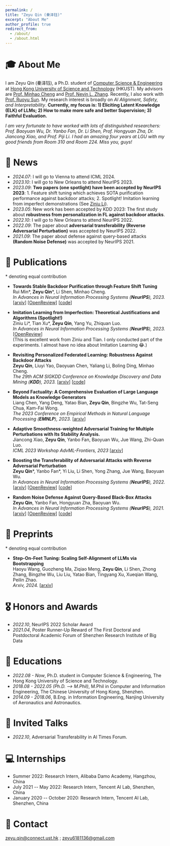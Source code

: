 ```yaml
---
permalink: /
title: "Zeyu Qin (秦泽钰)"
excerpt: "About Me"
author_profile: true
redirect_from: 
  - /about/
  - /about.html
---
```



<span class='anchor' id='about-me'></span>


# 🎓 About Me

I am Zeyu Qin (秦泽钰), a Ph.D. student of [Computer Science & Engineering](https://cse.hkust.edu.hk/) at [Hong Kong University of Science and Technology](https://hkust.edu.hk/) (HKUST). My advisors are [Prof. Minhao Cheng](https://cmhcbb.github.io/) and [Prof. Nevin L. Zhang](https://www.cse.ust.hk/faculty/lzhang/). Recently, I also work with [Prof. Ruoyu Sun](https://ruoyus.github.io/). My research interest is broadly on _AI Alignment, Safety, and Interpretability_. **Currently, my focus is: 1) Eliciting Latent Knowledge (ELK) of LLMs; 2) How to make more safe and better Supervision; 3) Faithful Evaluation.**

_I am very fortunate to have worked with lots of distinguished researchers: Prof. Baoyuan Wu, Dr. Yanbo Fan, Dr. Li Shen, Prof. Hongyuan Zha, Dr. Jiancong Xiao, and Prof. Piji Li. I had an amazing four years at LGU with my good friends from Room 310 and Room 224. Miss you, guys!_


# 📜 News
- *2024.07*: I will go to Vienna to attend ICML 2024.
- *2023.10*: I will go to New Orleans to attend NeurIPS 2023.
- *2023.09*: **Two papers (one spotlight) have been accepted by NeurIPS 2023**: 1. Feature shift tuning which achieves SOTA purification performance against backdoor attacks; 2. Spotlight! Imitation learning from imperfect demonstrations (See [Ziniu Li](http://www.liziniu.org/)).
- *2023.05*: New work has been accepted by KDD 2023: The first study about **robustness from personalization in FL against backdoor attacks**.
- *2022.10*: I will go to New Orleans to attend NeurIPS 2022.
- *2022.09*: The paper about **adversarial transferability (Reverse Adversarial Perturbation)** was accepted by NeurIPS 2022.
- *2021.09*: The paper about defense against query-based attacks **(Random Noise Defense)** was accepted by NeurIPS 2021.

# 📝 Publications 

\* denoting equal contribution

- **Towards Stable Backdoor Purification through Feature Shift Tuning**    
Rui Min\*, **Zeyu Qin**\*, Li Shen, Minhao Cheng.    
*In Advances in Neural Information Processing Systems (**NeurIPS**), 2023.* [[arxiv](https://arxiv.org/abs/2310.01875)] [[OpenReview](https://openreview.net/forum?id=8muKbaAgsh)] [[code](https://github.com/AISafety-HKUST/stable_backdoor_purification)]

- **Imitation Learning from Imperfection: Theoretical Justifications and Algorithms (Spotlight!)**    
Ziniu Li\*, Tian Xu\*, **Zeyu Qin**, Yang Yu, Zhiquan Luo.    
*In Advances in Neural Information Processing Systems (**NeurIPS**), 2023.* [[OpenReview](https://openreview.net/forum?id=vO04AzsB49)]  
(This is excellent work from Ziniu and Tian. I only conducted part of the experiments. I almost have no idea about Imitation Learning 😂.)

- **Revisiting Personalized Federated Learning: Robustness Against Backdoor Attacks**   
**Zeyu Qin**, Liuyi Yao, Daoyuan Chen, Yaliang Li, Boling Ding, Minhao Cheng.   
*The 29th ACM SIGKDD Conference on Knowledge Discovery and Data Mining (**KDD**), 2023.* [[arxiv](https://arxiv.org/abs/2302.01677)] [[code](https://github.com/alibaba/FederatedScope/tree/backdoor-bench)]


- **Beyond Factuality: A Comprehensive Evaluation of Large Language Models as Knowledge Generators**  
Liang Chen, Yang Deng, Yatao Bian, **Zeyu Qin**, Bingzhe Wu, Tat-Seng Chua, Kam-Fai Wong.   
*The 2023 Conference on Empirical Methods in Natural Language Processing (**EMNLP**), 2023.* [[arxiv](https://arxiv.org/abs/2310.07289)]

- **Adaptive Smoothness-weighted Adversarial Training for Multiple Perturbations with Its Stability Analysis.**  
Jiancong Xiao, **Zeyu Qin**, Yanbo Fan, Baoyuan Wu, Jue Wang, Zhi-Quan Luo.    
*ICML 2023 Workshop AdvML-Frontiers, 2023* [[arxiv](https://arxiv.org/abs/2210.00557)]

- **Boosting the Transferability of Adversarial Attacks with Reverse Adversarial Perturbation**    
**Zeyu Qin**\*, Yanbo Fan\*, Yi Liu, Li Shen, Yong Zhang, Jue Wang, Baoyuan Wu.    
*In Advances in Neural Information Processing Systems (**NeurIPS**), 2022.* [[arxiv](https://arxiv.org/abs/2210.05968)] [[OpenReview](https://openreview.net/forum?id=k5uFiFLWv3X)] [[code](https://github.com/Alan-Qin/Transfer_attack_RAP)]

- **Random Noise Defense Against Query-Based Black-Box Attacks**    
**Zeyu Qin**, Yanbo Fan, Hongyuan Zha, Baoyuan Wu.    
*In Advances in Neural Information Processing Systems (**NeurIPS**), 2021.* [[arxiv](https://arxiv.org/abs/2104.11470)] [[OpenReview](https://openreview.net/forum?id=ZPSD4xZc6j8)] [[code](https://github.com/SCLBD/BlackboxBench)]


# 📝 Preprints
\* denoting equal contribution

- **Step-On-Feet Tuning: Scaling Self-Alignment of LLMs via Bootstrapping**     
Haoyu Wang, Guozheng Ma, Ziqiao Meng, **Zeyu Qin**, Li Shen, Zhong Zhang, Bingzhe Wu, Liu Liu, Yatao Bian, Tingyang Xu, Xueqian Wang, Peilin Zhao.    
*Arxiv, 2024.* [[arxiv](https://arxiv.org/abs/2402.07610)]



# 🎖 Honors and Awards
- *2022.10*, NeurIPS 2022 Scholar Award
- *2021.04*, Poster Runner-Up Reward of The First Doctoral and Postdoctoral Academic Forum of Shenzhen Research Institute of Big Data

  
# 📖 Educations
- *2022.08 - Now*, Ph.D. student in Computer Science & Engineering, The Hong Kong University of Science and Technology.
- *2018.08 - 2022.05 (Ph.D. --> M.Phil)*, M.Phil in Computer and Information Engineering, The Chinese University of Hong Kong, Shenzhen.
- *2014.09 - 2018.06*, B.Eng. in Information Engineering, Nanjing University of Aeronautics and Astronautics.

# 💬 Invited Talks
- *2022.10*, Adversarial Transferability in AI Times Forum.

# 💻 Internships
- Summer 2022: Research Intern, Alibaba Damo Academy, Hangzhou, China
- July 2021 -- May 2022: Research Intern, Tencent AI Lab, Shenzhen, China
- January 2020 -- October 2020: Research Intern, Tencent AI Lab, Shenzhen, China

# 📧 Contact
zeyu.qin@connect.ust.hk ; zeyu6181136@gmail.com
